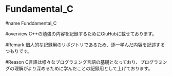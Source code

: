 # Fundamental_C

#name 
Funddamental_C

#overview 
C++の勉強の内容を記録するためにGiuHubに載せております。

#Remark 
個人的な記録用のリポジトリであるため、逐一学んだ内容を記述するつもりです。

#Reason
C言語は様々なプログラミング言語の基礎となっており、プログラミングの理解がより深めるために学んだことの記録用として上げております。
